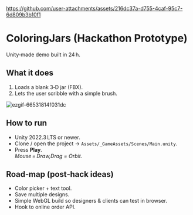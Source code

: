 
https://github.com/user-attachments/assets/216dc37a-d755-4caf-95c7-6d809b3b10f1
# ColoringJars (Hackathon Prototype)

Unity‑made demo built in 24 h.

## What it does

1. Loads a blank 3‑D jar (FBX).
2. Lets the user scribble with a simple brush.
   
![ezgif-66531814f031dc](https://github.com/user-attachments/assets/efcc0e73-72c6-4e29-9f00-618c28b88a27)

## How to run


- Unity 2022.3 LTS or newer.
- Clone / open the project → `Assets/_GameAssets/Scenes/Main.unity`.
- Press **Play**.  
  *Mouse = Draw,Drag = Orbit.*

## Road‑map (post‑hack ideas)

- Color picker + text tool.
- Save multiple designs.
- Simple WebGL build so designers & clients can test in browser.
- Hook to online order API.
